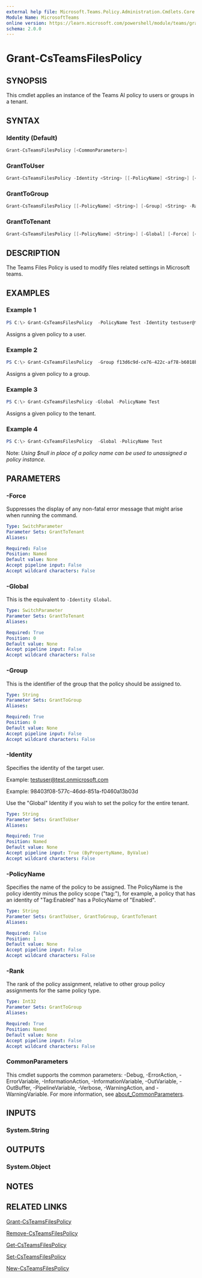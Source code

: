 ```yaml
---
external help file: Microsoft.Teams.Policy.Administration.Cmdlets.Core.dll-Help.xml
Module Name: MicrosoftTeams
online version: https://learn.microsoft.com/powershell/module/teams/grant-csteamsfilespolicy
schema: 2.0.0
---
```


# Grant-CsTeamsFilesPolicy

## SYNOPSIS

This cmdlet applies an instance of the Teams AI policy to users or groups in a tenant.

## SYNTAX

### Identity (Default)

```powershell
Grant-CsTeamsFilesPolicy [<CommonParameters>]
```

### GrantToUser

```powershell
Grant-CsTeamsFilesPolicy -Identity <String> [[-PolicyName] <String>] [<CommonParameters>]
```

### GrantToGroup

```powershell
Grant-CsTeamsFilesPolicy [[-PolicyName] <String>] [-Group] <String> -Rank <Int32> [<CommonParameters>]
```

### GrantToTenant

```powershell
Grant-CsTeamsFilesPolicy [[-PolicyName] <String>] [-Global] [-Force] [<CommonParameters>]
```

## DESCRIPTION

The Teams Files Policy is used to modify files related settings in Microsoft teams.

## EXAMPLES

### Example 1

```powershell
PS C:\> Grant-CsTeamsFilesPolicy  -PolicyName Test -Identity testuser@test.onmicrosoft.com
```

Assigns a given policy to a user.

### Example 2

```powershell
PS C:\> Grant-CsTeamsFilesPolicy  -Group f13d6c9d-ce76-422c-af78-b6018b4d9c80 -PolicyName Test
```

Assigns a given policy to a group.

### Example 3

```powershell
PS C:\> Grant-CsTeamsFilesPolicy -Global -PolicyName Test
```

Assigns a given policy to the tenant.

### Example 4

```powershell
PS C:\> Grant-CsTeamsFilesPolicy  -Global -PolicyName Test
```

Note: _Using $null in place of a policy name can be used to unassigned a policy instance._

## PARAMETERS

### -Force

Suppresses the display of any non-fatal error message that might arise when running the command.

```yaml
Type: SwitchParameter
Parameter Sets: GrantToTenant
Aliases:

Required: False
Position: Named
Default value: None
Accept pipeline input: False
Accept wildcard characters: False
```

### -Global

This is the equivalent to `-Identity Global`.

```yaml
Type: SwitchParameter
Parameter Sets: GrantToTenant
Aliases:

Required: True
Position: 0
Default value: None
Accept pipeline input: False
Accept wildcard characters: False
```

### -Group

This is the identifier of the group that the policy should be assigned to.

```yaml
Type: String
Parameter Sets: GrantToGroup
Aliases:

Required: True
Position: 0
Default value: None
Accept pipeline input: False
Accept wildcard characters: False
```

### -Identity

Specifies the identity of the target user.

Example: <testuser@test.onmicrosoft.com>

Example: 98403f08-577c-46dd-851a-f0460a13b03d

Use the "Global" Identity if you wish to set the policy for the entire tenant.

```yaml
Type: String
Parameter Sets: GrantToUser
Aliases:

Required: True
Position: Named
Default value: None
Accept pipeline input: True (ByPropertyName, ByValue)
Accept wildcard characters: False
```

### -PolicyName

Specifies the name of the policy to be assigned. The PolicyName is the policy identity minus the policy scope ("tag:"), for example, a policy that has an identity of "Tag:Enabled" has a PolicyName of "Enabled".

```yaml
Type: String
Parameter Sets: GrantToUser, GrantToGroup, GrantToTenant
Aliases:

Required: False
Position: 1
Default value: None
Accept pipeline input: False
Accept wildcard characters: False
```

### -Rank

The rank of the policy assignment, relative to other group policy assignments for the same policy type.

```yaml
Type: Int32
Parameter Sets: GrantToGroup
Aliases:

Required: True
Position: Named
Default value: None
Accept pipeline input: False
Accept wildcard characters: False
```

### CommonParameters

This cmdlet supports the common parameters: -Debug, -ErrorAction, -ErrorVariable, -InformationAction, -InformationVariable, -OutVariable, -OutBuffer, -PipelineVariable, -Verbose, -WarningAction, and -WarningVariable. For more information, see [about_CommonParameters](http://go.microsoft.com/fwlink/?LinkID=113216).

## INPUTS

### System.String

## OUTPUTS

### System.Object

## NOTES

## RELATED LINKS

[Grant-CsTeamsFilesPolicy](Grant-CsTeamsFilesPolicy.md)

[Remove-CsTeamsFilesPolicy](Remove-CsTeamsFilesPolicy.md)

[Get-CsTeamsFilesPolicy](Get-CsTeamsFilesPolicy.md)

[Set-CsTeamsFilesPolicy](Set-CsTeamsFilesPolicy.md)

[New-CsTeamsFilesPolicy](New-CsTeamsFilesPolicy.md)
